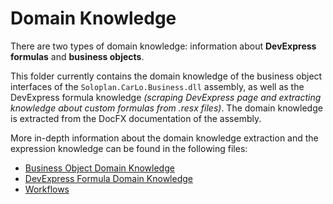 # Domain Knowledge

There are two types of domain knowledge: information about **DevExpress formulas** and **business objects**.

This folder currently contains the domain knowledge of the business object interfaces of the ``Soloplan.CarLo.Business.dll`` assembly, as well as the DevExpress formula knowledge *(scraping DevExpress page and extracting knowledge about custom formulas from .resx files)*. The domain knowledge is extracted from the DocFX documentation of the assembly.

More in-depth information about the domain knowledge extraction and the expression knowledge can be found in the following files:

- [Business Object Domain Knowledge](./notebooks/business_logic/README.md)
- [DevExpress Formula Domain Knowledge](./notebooks/functions/README.md)
- [Workflows](./notebooks/workflows/README.md)
